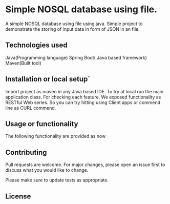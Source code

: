# Simple NOSQL database using file.

A simple NOSQL database using file using java. Simple project to demonstrate the storing of input data in form of JSON in an file.

## Technologies used
Java(Programming language)
Spring Boot( Java based framework)
Maven(Built tool)

## Installation or local setup`

Import project as maven in any Java based IDE. To try at local run the main application class.
For checking each feature, We exposed functionality as RESTful Web series. So you can try hitting
using Client apps or commend line as CURL commend.

## Usage or functionality
The following functionality are provided as now

## Contributing
Pull requests are welcome. For major changes, please open an issue first to discuss what you would like to change.

Please make sure to update tests as appropriate.

## License
